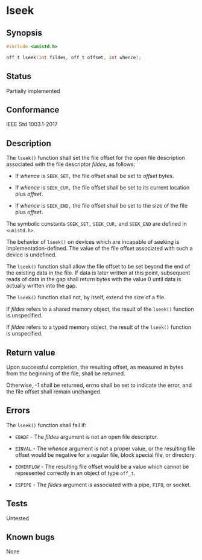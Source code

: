 # lseek

## Synopsis

```c
#include <unistd.h>

off_t lseek(int fildes, off_t offset, int whence);
```

## Status

Partially implemented

## Conformance

IEEE Std 1003.1-2017

## Description

The `lseek()` function shall set the file offset for the open file description associated with the file descriptor
_fildes_, as follows:

* If _whence_ is `SEEK_SET,` the file offset shall be set to _offset_ bytes.

* If _whence_ is `SEEK_CUR,` the file offset shall be set to its current location plus _offset_.

* If _whence_ is `SEEK_END,` the file offset shall be set to the size of the file plus _offset_.

The symbolic constants `SEEK_SET,` `SEEK_CUR,` and `SEEK_END` are defined in `<unistd.h>`.

The behavior of `lseek()` on devices which are incapable of seeking is implementation-defined. The value of the file
offset associated with such a device is undefined.

The `lseek()` function shall allow the file offset to be set beyond the end of the existing data in the file. If data
is later written at this point, subsequent reads of data in the gap shall return bytes with the value 0 until data is
actually written into the gap.

The `lseek()` function shall not, by itself, extend the size of a file.

If _fildes_ refers to a shared memory object, the result of the `lseek()` function is unspecified.

If _fildes_ refers to a typed memory object, the result of the `lseek()` function is unspecified.

## Return value

Upon successful completion, the resulting offset, as measured in bytes from the beginning of the
file, shall be returned.

Otherwise, -1 shall be returned, errno shall be set to indicate the error, and the file offset shall remain unchanged.

## Errors

The `lseek()` function shall fail if:

* `EBADF` - The _fildes_ argument is not an open file descriptor.

* `EINVAL` - The _whence_ argument is not a proper value, or the resulting file offset would be negative for a regular
 file, block special file, or directory.

* `EOVERFLOW` - The resulting file offset would be a value which cannot be represented correctly in an object of type
 `off_t`.

* `ESPIPE` - The _fildes_ argument is associated with a pipe, `FIFO`, or socket.

## Tests

Untested

## Known bugs

None
